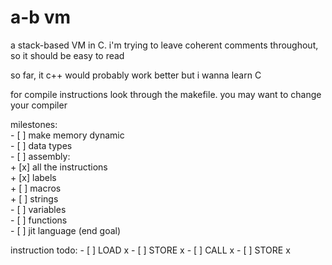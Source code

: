 # a-b vm
a stack-based VM in C. i'm trying to leave coherent comments throughout, so it should be easy to read

so far, it 
c++ would probably work better but i wanna learn C

for compile instructions look through the makefile. you may want to change your compiler

milestones:\
    - [ ] make memory dynamic\
    - [ ] data types\
    - [ ] assembly:\
        + [x] all the instructions\
        + [x] labels\
        + [ ] macros\
        + [ ] strings\
    - [ ] variables\
    - [ ] functions\
    - [ ] jit language (end goal)

instruction todo:
    - [ ] LOAD x
    - [ ] STORE x
    - [ ] CALL x
    - [ ] STORE x

